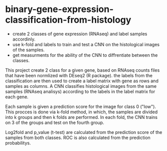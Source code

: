 # binary-gene-expression-classification-from-histology

- create 2 classes of gene expression (RNAseq) and label samples accordinly.
- use k-fold and labels to train and test a CNN on the histological images of the samples.
- get measurments for the ability of the CNN to diffrentiate between the classes.



This project create 2 class for a given gene, based on RNAseq counts files that have been normlized with DEseq2 (R package).
the labels from the classification are then used to create a label matrix with gene as rows and samples as columns.
A CNN classifies histological images from the same samples (RNAseq analisys) according to the labels in the label matrix for each gene.

Each sample is given a prediction score for the image for class 0 ("low").
This procces is done via k-fold method, in which, the samples are divided into k groups and then k folds are performed.
In each fold, the CNN trains on 3 of the groups and test on the fourth group.

Log2fold and p_value (t-test) are calculated from the prediction score of the samples from both classes.
ROC is also calculated from the prediction probabilitys.
